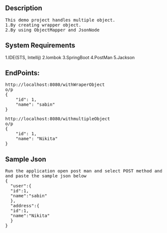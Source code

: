 <h2>Description</h2>
<pre>
This demo project handles multiple object.
1.By creating wrapper object.
2.By using ObjectMapper and JsonNode
</pre>

<h2>System Requirements</h2>
1.IDE(STS, Intellij)
2.lombok
3.SpringBoot
4.PostMan
5.Jackson

<h2>EndPoints:</h2>
<pre>
http://localhost:8080/withWraperObject
o/p 
{
    "id": 1,
    "name": "sabin"
}
</pre>
<pre>
http://localhost:8080/withmultipleObject
o/p
{
    "id": 1,
    "name": "Nikita"
}
</pre>

<h2>Sample Json</h2>
<pre>
Run the application open post man and select POST method and in request body copy
and paste the sample json below
{
  "user":{
  "id":1,
  "name":"sabin"
  },
  "address":{
  "id":1,
  "name":"Nikita"
  }
}
</pre>
